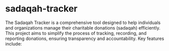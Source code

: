# sadaqah-tracker
The Sadaqah Tracker is a comprehensive tool designed to help individuals and organizations manage their charitable donations (sadaqah) efficiently. This project aims to simplify the process of tracking, recording, and reporting donations, ensuring transparency and accountability. Key features include:
